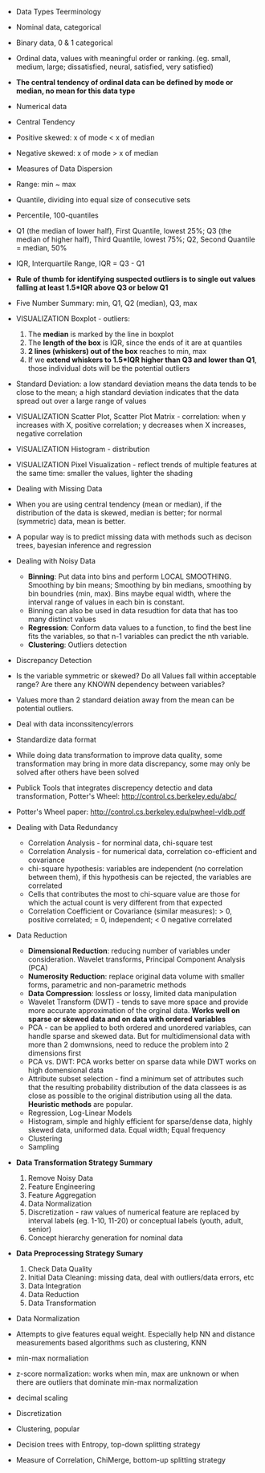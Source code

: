 
* Data Types Teerminology
 * Nominal data, categorical
 * Binary data, 0 & 1 categorical
 * Ordinal data, values with meaningful order or ranking. (eg. small, medium, large; dissatisfied, neural, satisfied, very satisfied)
 * <b>The central tendency of ordinal data can be defined by mode or median, no mean for this data type</b>
 * Numerical data
 

* Central Tendency
 * Positive skewed: x of mode < x of median
 * Negative skewed: x of mode > x of median
 

* Measures of Data Dispersion
 * Range: min ~ max
 * Quantile, dividing into equal size of consecutive sets
 * Percentile, 100-quantiles
 * Q1 (the median of lower half), First Quantile, lowest 25%; Q3 (the median of higher half), Third Quantile, lowest 75%; Q2, Second Quantile = median, 50%
 * IQR, Interquartile Range, IQR = Q3 - Q1
 * <b>Rule of thumb for identifying suspected outliers is to single out values falling at least 1.5*IQR above Q3 or below Q1</b>
 * Five Number Summary: min, Q1, Q2 (median), Q3, max
 * VISUALIZATION Boxplot - outliers:
   1. The <b>median</b> is marked by the line in boxplot
   2. The <b>length of the box</b> is IQR, since the ends of it are at quantiles
   3. <b>2 lines (whiskers) out of the box</b> reaches to min, max
   4. If we <b>extend whiskers to 1.5*IQR higher than Q3 and lower than Q1</b>, those individual dots will be the potential outliers
 * Standard Deviation: a low standard deviation means the data tends to be close to the mean; a high standard deviation indicates that the data spread out over a large range of values
 * VISUALIZATION Scatter Plot, Scatter Plot Matrix - correlation: when y increases with X, positive correlation; y decreases when X increases, negative correlation
 * VISUALIZATION Histogram - distribution
 * VISUALIZATION Pixel Visualization - reflect trends of multiple features at the same time: smaller the values, lighter the shading


* Dealing with Missing Data
 * When you are using central tendency (mean or median), if the distribution of the data is skewed, median is better; 
 for normal (symmetric) data, mean is better.
 * A popular way is to predict missing data with methods such as decison trees, bayesian inference and regression
 
 
* Dealing with Noisy Data
  * <b>Binning</b>: Put data into bins and perform LOCAL SMOOTHING. Smoothing by bin means; Smoothing by bin medians, smoothing by bin boundries (min, max). Bins maybe equal width, where the interval range of values in each bin is constant.
  * Binning can also be used in data resudtion for data that has too many distinct values
  * <b>Regression</b>: Conform data values to a function, to find the best line fits the variables, so that n-1 variables can predict the nth variable.
  * <b>Clustering</b>: Outliers detection


* Discrepancy Detection
 * Is the variable symmetric or skewed? Do all Values fall within acceptable range? Are there any KNOWN dependency between variables?
 * Values more than 2 standard deiation away from the mean can be potential outliers.
 * Deal with data inconssitency/errors
 * Standardize data format
 * While doing data transformation to improve data quality, some transformation may bring in more data discrepancy, some may only be solved after others have been solved
 * Publick Tools that integrates discrepency detectio and data transformation, Potter's Wheel: http://control.cs.berkeley.edu/abc/
 * Potter's Wheel paper: http://control.cs.berkeley.edu/pwheel-vldb.pdf
 
 
* Dealing with Data Redundancy
  * Correlation Analysis - for norminal data, chi-square test
  * Correlation Analysis - for numerical data, correlation co-efficient and covariance
  * chi-square hypothesis: variables are independent (no correlation between them), if this hypothesis can be rejected, the variables are correlated
  * Cells that contributes the most to chi-square value are those for which the actual count is very different from that expected
  * Correlation Coefficient or Covariance (similar measures): > 0, positive correlated; = 0, independent; < 0 negative correlated
  
  
* Data Reduction
  * <b>Dimensional Reduction</b>: reducing number of variables under consideration. Wavelet transforms, Principal Component Analysis (PCA)
  * <b>Numerosity Reduction</b>: replace original data volume with smaller forms, parametric and non-parametric methods
  * <b>Data Compression</b>: lossless or lossy, limited data manipulation
  * Wavelet Transform (DWT) - tends to save more space and provide more accurate approximation of the orginal data. <b>Works well on sparse or skewed data and on data with ordered variables</b>
  * PCA - can be applied to both ordered and unordered variables, can handle sparse and skewed data. But for multidimensional data with more than 2 domwnsions, need to reduce the problem into 2 dimensions first
  * PCA vs. DWT: PCA works better on sparse data while DWT works on high domensional data
  * Attribute subset selection - find a minimum set of attributes such that the resulting probability distribution of the data classees is as close as possible to the original distribution using all the data. <b>Heuristic methods</b> are popular.
  * Regression, Log-Linear Models
  * Histogram, simple and highly efficient for sparse/dense data, highly skewed data, uniformed data. Equal width; Equal frequency
  * Clustering
  * Sampling
  
* <b>Data Transformation Strategy Summary</b>
  1. Remove Noisy Data
  2. Feature Engineering
  3. Feature Aggregation
  4. Data Normalization
  5. Discretization - raw values of numerical feature are replaced by interval labels (eg. 1-10, 11-20) or conceptual labels (youth, adult, senior)
  6. Concept hierarchy generation for nominal data
  

* <b>Data Preprocessing Strategy Sumary</b>
  1. Check Data Quality
  2. Initial Data Cleaning: missing data, deal with outliers/data errors, etc
  3. Data Integration
  4. Data Reduction
  5. Data Transformation
  
  
* Data Normalization
 * Attempts to give features equal weight. Especially help NN and distance measurements based algorithms such as clustering, KNN
 * min-max normaliation
 * z-score normalization: works when min, max are unknown or when there are outliers that dominate min-max normalization
 * decimal scaling
 
 
* Discretization
 * Clustering, popular
 * Decision trees with Entropy, top-down splitting strategy
 * Measure of Correlation, ChiMerge, bottom-up splitting strategy
